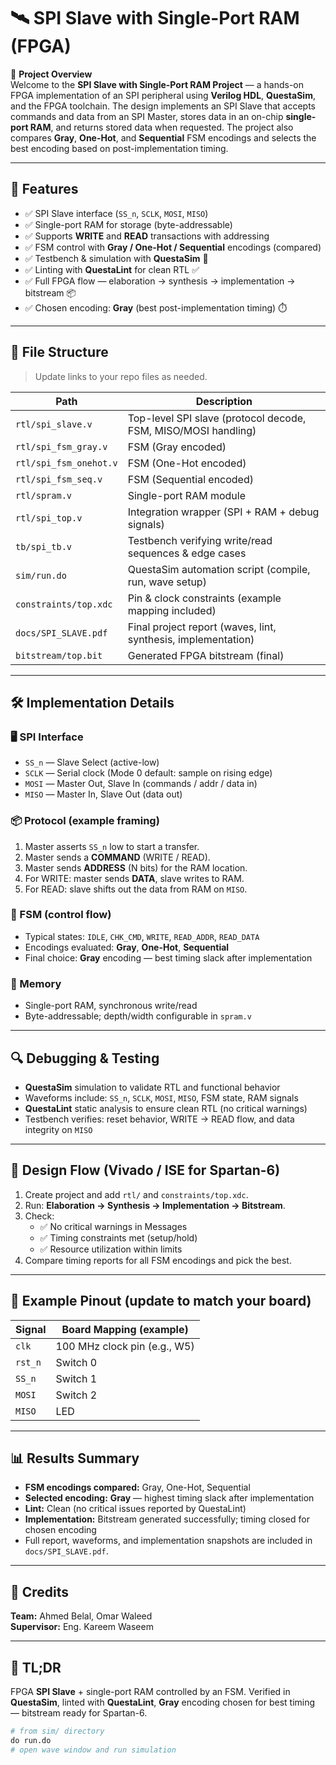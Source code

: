# 🛰️ SPI Slave with Single-Port RAM (FPGA)

📌 **Project Overview**  
Welcome to the **SPI Slave with Single-Port RAM Project** — a hands-on FPGA implementation of an SPI peripheral using **Verilog HDL**, **QuestaSim**, and the FPGA toolchain. The design implements an SPI Slave that accepts commands and data from an SPI Master, stores data in an on-chip **single-port RAM**, and returns stored data when requested. The project also compares **Gray**, **One-Hot**, and **Sequential** FSM encodings and selects the best encoding based on post-implementation timing.

---

## 🎯 Features
- ✅ SPI Slave interface (`SS_n`, `SCLK`, `MOSI`, `MISO`)  
- ✅ Single-port RAM for storage (byte-addressable)  
- ✅ Supports **WRITE** and **READ** transactions with addressing  
- ✅ FSM control with **Gray / One-Hot / Sequential** encodings (compared)  
- ✅ Testbench & simulation with **QuestaSim** 🧪  
- ✅ Linting with **QuestaLint** for clean RTL ✅  
- ✅ Full FPGA flow — elaboration → synthesis → implementation → bitstream 📦  
- ✅ Chosen encoding: **Gray** (best post-implementation timing) ⏱️

---

## 📂 File Structure
> Update links to your repo files as needed.

| Path | Description |
|---|---|
| `rtl/spi_slave.v` | Top-level SPI slave (protocol decode, FSM, MISO/MOSI handling) |
| `rtl/spi_fsm_gray.v` | FSM (Gray encoded) |
| `rtl/spi_fsm_onehot.v` | FSM (One-Hot encoded) |
| `rtl/spi_fsm_seq.v` | FSM (Sequential encoded) |
| `rtl/spram.v` | Single-port RAM module |
| `rtl/spi_top.v` | Integration wrapper (SPI + RAM + debug signals) |
| `tb/spi_tb.v` | Testbench verifying write/read sequences & edge cases |
| `sim/run.do` | QuestaSim automation script (compile, run, wave setup) |
| `constraints/top.xdc` | Pin & clock constraints (example mapping included) |
| `docs/SPI_SLAVE.pdf` | Final project report (waves, lint, synthesis, implementation) |
| `bitstream/top.bit` | Generated FPGA bitstream (final) |

---

## 🛠️ Implementation Details

### 🖥️ SPI Interface
- `SS_n` — Slave Select (active-low)  
- `SCLK` — Serial clock (Mode 0 default: sample on rising edge)  
- `MOSI` — Master Out, Slave In (commands / addr / data in)  
- `MISO` — Master In, Slave Out (data out)

### 📦 Protocol (example framing)
1. Master asserts `SS_n` low to start a transfer.  
2. Master sends a **COMMAND** (WRITE / READ).  
3. Master sends **ADDRESS** (N bits) for the RAM location.  
4. For WRITE: master sends **DATA**, slave writes to RAM.  
5. For READ: slave shifts out the data from RAM on `MISO`.

### 🔁 FSM (control flow)
- Typical states: `IDLE`, `CHK_CMD`, `WRITE`, `READ_ADDR`, `READ_DATA`  
- Encodings evaluated: **Gray**, **One-Hot**, **Sequential**  
- Final choice: **Gray** encoding — best timing slack after implementation

### 🧠 Memory
- Single-port RAM, synchronous write/read  
- Byte-addressable; depth/width configurable in `spram.v`

---

## 🔍 Debugging & Testing
- **QuestaSim** simulation to validate RTL and functional behavior  
- Waveforms include: `SS_n`, `SCLK`, `MOSI`, `MISO`, FSM state, RAM signals  
- **QuestaLint** static analysis to ensure clean RTL (no critical warnings)  
- Testbench verifies: reset behavior, WRITE → READ flow, and data integrity on `MISO`

---

## 📏 Design Flow (Vivado / ISE for Spartan-6)
1. Create project and add `rtl/` and `constraints/top.xdc`.  
2. Run: **Elaboration → Synthesis → Implementation → Bitstream**.  
3. Check:
   - ✅ No critical warnings in Messages  
   - ✅ Timing constraints met (setup/hold)  
   - ✅ Resource utilization within limits  
4. Compare timing reports for all FSM encodings and pick the best.

---

## 🔌 Example Pinout (update to match your board)
| Signal | Board Mapping (example) |
|---|---|
| `clk` | 100 MHz clock pin (e.g., W5) |
| `rst_n` | Switch 0 |
| `SS_n` | Switch 1 |
| `MOSI` | Switch 2 |
| `MISO` | LED |

---

## 📊 Results Summary

- **FSM encodings compared:** Gray, One-Hot, Sequential  
- **Selected encoding:** **Gray** — highest timing slack after implementation  
- **Lint:** Clean (no critical issues reported by QuestaLint)  
- **Implementation:** Bitstream generated successfully; timing closed for chosen encoding  
- Full report, waveforms, and implementation snapshots are included in `docs/SPI_SLAVE.pdf`.

---

## 🤝 Credits

**Team:** Ahmed Belal, Omar Waleed  
**Supervisor:** Eng. Kareem Waseem

---

## 🚀 TL;DR

FPGA **SPI Slave** + single-port RAM controlled by an FSM. Verified in **QuestaSim**, linted with **QuestaLint**, **Gray** encoding chosen for best timing — bitstream ready for Spartan-6.

```tcl
# from sim/ directory
do run.do
# open wave window and run simulation
